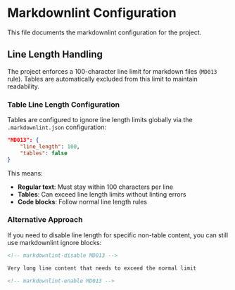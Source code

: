 # Markdownlint Configuration

This file documents the markdownlint configuration for the project.

## Line Length Handling

The project enforces a 100-character line limit for markdown files (`MD013` rule).
Tables are automatically excluded from this limit to maintain readability.

### Table Line Length Configuration

Tables are configured to ignore line length limits globally via the `.markdownlint.json` configuration:

```json
"MD013": {
    "line_length": 100,
    "tables": false
}
```

This means:

- **Regular text**: Must stay within 100 characters per line
- **Tables**: Can exceed line length limits without linting errors
- **Code blocks**: Follow normal line length rules

### Alternative Approach

If you need to disable line length for specific non-table content, you can still use
markdownlint ignore blocks:

```markdown
<!-- markdownlint-disable MD013 -->

Very long line content that needs to exceed the normal limit

<!-- markdownlint-enable MD013 -->
```
